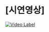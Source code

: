 <h1>[시연영상]</h1>

[![Video Label](http://img.youtube.com/vi/GPuxQT72S8g/0.jpg)](https://www.youtube.com/GPuxQT72S8g)

